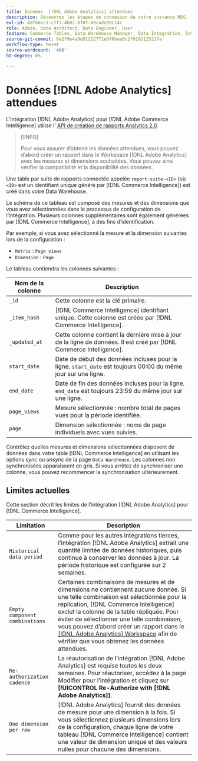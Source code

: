 ```yaml
---
title: Données  [!DNL Adobe Analytics] attendues
description: Découvrez les étapes de connexion de votre instance RDS.
exl-id: 4df66ec1-c7f3-4b02-8f0f-49cada99c14c
role: Admin, Data Architect, Data Engineer, User
feature: Commerce Tables, Data Warehouse Manager, Data Integration, Data Import/Export
source-git-commit: 6e2f9e4a9e91212771e6f6baa8c2f8101125217a
workflow-type: tm+mt
source-wordcount: '400'
ht-degree: 0%

---
```


# Données [!DNL Adobe Analytics] attendues

L’intégration [!DNL Adobe Analytics] pour [!DNL Adobe Commerce Intelligence] utilise l’ [API de création de rapports Analytics 2.0](https://developer.adobe.com/analytics-apis/docs/2.0/#!AdobeDocs/analytics-2.0-apis/master/README.md).

>[!INFO]
>
>Pour vous assurer d’obtenir les données attendues, vous pouvez d’abord créer un rapport dans le Workspace [!DNL Adobe Analytics] avec les mesures et dimensions souhaitées. Vous pouvez ainsi vérifier la compatibilité et la disponibilité des données.

Une table par suite de rapports connectée appelée `report-suite-<ID>` (où `<ID>` est un identifiant unique généré par [!DNL Commerce Intelligence]) est créé dans votre Data Warehouse.

Le schéma de ce tableau est composé des mesures et des dimensions que vous avez sélectionnées dans le processus de configuration de l’intégration. Plusieurs colonnes supplémentaires sont également générées par [!DNL Commerce Intelligence], à des fins d’identification.

Par exemple, si vous avez sélectionné la mesure et la dimension suivantes lors de la configuration :
- `Metric` : `Page views`
- `Dimension` : `Page`

Le tableau contiendra les colonnes suivantes :

| Nom de la colonne | Description |
| --- | --- |
| `_id` | Cette colonne est la clé primaire. |
| `_item_hash` | [!DNL Commerce Intelligence] identifiant unique. Cette colonne est créée par [!DNL Commerce Intelligence]. |
| `_updated_at` | Cette colonne contient la dernière mise à jour de la ligne de données. Il est créé par [!DNL Commerce Intelligence]. |
| `start_date` | Date de début des données incluses pour la ligne. `start_date` est toujours 00:00 du même jour sur une ligne. |
| `end_date` | Date de fin des données incluses pour la ligne. `end_date` est toujours 23:59 du même jour sur une ligne. |
| `page_views` | Mesure sélectionnée : nombre total de pages vues pour la période identifiée. |
| `page` | Dimension sélectionnée : noms de page individuels avec vues suivies. |

Contrôlez quelles mesures et dimensions sélectionnées disposent de données dans votre table [!DNL Commerce Intelligence] en utilisant les options *sync* ou *unsync* de la page `Data Warehouse`. Les colonnes non synchronisées apparaissent en gris. Si vous arrêtez de synchroniser une colonne, vous pouvez recommencer la synchronisation ultérieurement.

## Limites actuelles

Cette section décrit les limites de l’intégration [!DNL Adobe Analytics] pour [!DNL Commerce Intelligence].

| Limitation | Description |
| --- | --- |
| `Historical data period` | Comme pour les autres intégrations tierces, l’intégration [!DNL Adobe Analytics] extrait une quantité limitée de données historiques, puis continue à conserver les données à jour. La période historique est configurée sur 2 semaines. |
| `Empty component combinations` | Certaines combinaisons de mesures et de dimensions ne contiennent aucune donnée. Si une telle combinaison est sélectionnée pour la réplication, [!DNL Commerce Intelligence] exclut la colonne de la table répliquée. Pour éviter de sélectionner une telle combinaison, vous pouvez d’abord créer un rapport dans le [[!DNL Adobe Analytics] Workspace](https://experienceleague.adobe.com/docs/analytics/analyze/analysis-workspace/home.html) afin de vérifier que vous obtenez les données attendues. |
| `Re-authorization cadence` | La réautorisation de l’intégration [!DNL Adobe Analytics] est requise toutes les deux semaines. Pour réautoriser, accédez à la page Modifier pour l’intégration et cliquez sur **[!UICONTROL Re-Authorize with [!DNL Adobe Analytics]]**. |
| `One dimension per row` | [!DNL Adobe Analytics] fournit des données de mesure pour une dimension à la fois. Si vous sélectionnez plusieurs dimensions lors de la configuration, chaque ligne de votre tableau [!DNL Commerce Intelligence] contient une valeur de dimension unique et des valeurs nulles pour chacune des dimensions. |
